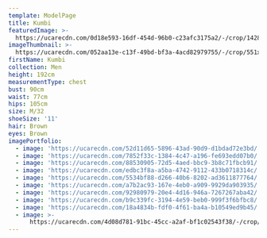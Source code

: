 ```yaml
---
template: ModelPage
title: Kumbi
featuredImage: >-
  https://ucarecdn.com/0d18e593-16df-454d-96b0-c23afc3175a2/-/crop/1428x825/0,0/-/preview/
imageThumbnail: >-
  https://ucarecdn.com/052aa13e-c13f-49bd-bf3a-4acd82979755/-/crop/551x743/855,131/-/preview/
firstName: Kumbi
collection: Men
height: 192cm
measurementType: chest
bust: 90cm
waist: 77cm
hips: 105cm
size: M/32
shoeSize: '11'
hair: Brown
eyes: Brown
imagePortfolio:
  - image: 'https://ucarecdn.com/52d11d65-5896-43ad-90d9-d1bdad72e3bd/'
  - image: 'https://ucarecdn.com/7852f33c-1384-4c47-a196-fe693edd07b0/'
  - image: 'https://ucarecdn.com/88530905-72d5-4aed-bbc9-3b8c71fbcb91/'
  - image: 'https://ucarecdn.com/edbc3f8a-a5ba-4742-9112-433b0718314c/'
  - image: 'https://ucarecdn.com/5534bf88-d266-40b6-8202-ad3611877764/'
  - image: 'https://ucarecdn.com/a7b2ac93-167e-4eb0-a909-9929da903935/'
  - image: 'https://ucarecdn.com/92980979-20e4-4d16-946a-7267267aba42/'
  - image: 'https://ucarecdn.com/b9c339fc-3194-4e59-beb0-999f3f6bfbc8/'
  - image: 'https://ucarecdn.com/18a4834b-fdf0-4f61-ba4a-b10549ed9b45/'
  - image: >-
      https://ucarecdn.com/4d08d781-91bc-45cc-a2af-bf1c02543f38/-/crop/1452x1350/612,180/-/preview/-/rotate/90/
---
```


